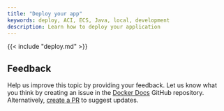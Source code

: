 ```yaml
---
title: "Deploy your app"
keywords: deploy, ACI, ECS, Java, local, development
description: Learn how to deploy your application
---
```


{{< include "deploy.md" >}}

## Feedback

Help us improve this topic by providing your feedback. Let us know what you think by creating an issue in the [Docker Docs](https://github.com/docker/docker.github.io/issues/new?title=[Java%20docs%20feedback]) GitHub repository. Alternatively, [create a PR](https://github.com/docker/docker.github.io/pulls) to suggest updates.

